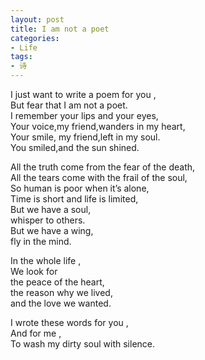```yaml
---
layout: post
title: I am not a poet
categories:
- Life
tags:
- 诗
---
```


I just want to write a poem for you ,  
But fear that I am not a poet.  
I remember your lips and your eyes,  
Your voice,my friend,wanders in my heart,  
Your smile, my friend,left in my soul.  
You smiled,and the sun shined.  
  
All the truth come from the fear of the death,  
All the tears come with the frail of the soul,  
So human is poor when it’s alone,  
Time is short and life is limited,  
But we have a soul,  
whisper to others.  
But we have a wing,  
fly in the mind.  
  
In the whole life ,  
We look for  
the peace of the heart,  
the reason why we lived,  
and the love we wanted.  
  
I wrote these words for you ,  
And for me ,  
To wash my dirty soul with silence.  